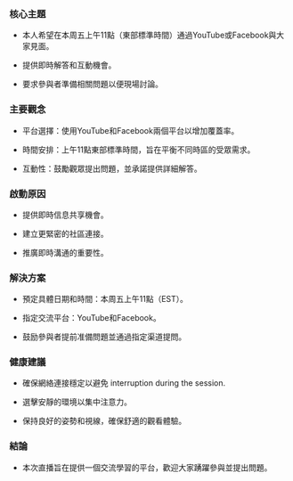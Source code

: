 ### 核心主題
- 本人希望在本周五上午11點（東部標準時間）通過YouTube或Facebook與大家見面。
- 提供即時解答和互動機會。
- 要求參與者準備相關問題以便現場討論。

### 主要觀念
- 平台選擇：使用YouTube和Facebook兩個平台以增加覆蓋率。
- 時間安排：上午11點東部標準時間，旨在平衡不同時區的受眾需求。
- 互動性：鼓勵觀眾提出問題，並承諾提供詳細解答。

### 啟動原因
- 提供即時信息共享機會。
- 建立更緊密的社區連接。
- 推廣即時溝通的重要性。

### 解決方案
- 預定具體日期和時間：本周五上午11點（EST）。
- 指定交流平台：YouTube和Facebook。
- 鼓励參與者提前准備問題並通過指定渠道提問。

### 健康建議
- 確保網絡連接穩定以避免 interruption during the session.
- 選擊安靜的環境以集中注意力。
- 保持良好的姿勢和視線，確保舒適的觀看體驗。

### 結論
- 本次直播旨在提供一個交流學習的平台，歡迎大家踴躍參與並提出問題。